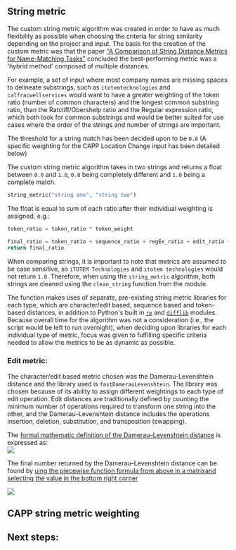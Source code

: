 ## String metric

The custom string metric algorithm was created in order to have as much flexibility as possible when choosing the criteria for string similarity depending on the project and input. The basis for the creation of the custom metric was that the paper ["A Comparison of String Distance Metrics for Name-Matching Tasks"](https://www.cs.cmu.edu/~wcohen/postscript/ijcai-ws-2003.pdf) concluded the best-performing metric was a 'hybrid method' composed of multiple distances.

For example, a set of input where most company names are missing spaces to delineate substrings, such as ``itotemtechnologies`` and ``calfracwellservices`` would want to have a greater weighting of the token ratio (number of common characters) and the longest common substring ratio, than the Ratcliff/Obershelp ratio and the Regular expression ratio, which both look for common substrings and would be better suited for use cases where the order of the strings and number of strings are important. 

The threshold for a string match has been decided upon to be ``0.8`` (A specific weighting for the CAPP Location Change input has been detailed below)

The custom string metric algorithm takes in two strings and returns a float between ``0.0`` and ``1.0``, ``0.0`` being completely different and ``1.0`` being a complete match. 
```python
string_metric("string one", "string two") 
```

The float is equal to sum of each ratio after their individual weighting is assigned, e.g.:
```python
token_ratio = token_ratio * token_weight
```

```python
final_ratio = token_ratio + sequence_ratio + regEx_ratio + edit_ratio + substring_ratio + ratcliff_obershelp_ratio  
return final_ratio  
```

When comparing strings, it is important to note that metrics are assumed to be case sensitive, so ```iTOTEM Technologies``` and ```itotem technologies``` would not return ```1.0```. Therefore, when using the ```string_metric``` algorithm, both strings are cleaned using the ```clean_string``` function from the module.  

The function makes uses of separate, pre-existing string metric libraries for each type, which are character/edit based, sequence based and token-based distances, in addition to Python's built in [```re```](https://docs.python.org/3/library/re.html) and [```difflib```](https://docs.python.org/3/library/difflib.html) modules. Because overall time for the algorithm was not a consideration (i.e., the script would be left to run overnight), when deciding upon libraries for each individual type of metric, focus was given to fulfilling specific criteria needed to allow the metrics to be as dynamic as possible.  

### Edit metric:

The character/edit based metric chosen was the Damerau-Levenshtein distance and the library used is ```fastDamerauLevenshtein```. The library was chosen because of its ability to assign different weightings to each type of edit operation. Edit distances are traditionally defined by counting the minimum number of operations required to transform one string into the other, and the Damerau–Levenshtein distance includes the operations insertion, deletion, substitution, and transposition (swapping).  

The [formal mathematic definition of the Damerau–Levenshtein distance](https://en.wikipedia.org/wiki/Damerau%E2%80%93Levenshtein_distance#Definition) is expressed as:  
![](https://wikimedia.org/api/rest_v1/media/math/render/svg/d50fab8cc0233e2b1b5b420f72cb23fdf1d56c59)

The final number returned by the Damerau–Levenshtein distance can be found by [uing the piecewise function formula from above in a matrix](https://medium.com/@ethannam/understanding-the-levenshtein-distance-equation-for-beginners-c4285a5604f0)[and selecting the value in the bottom right corner](https://www.lemoda.net/text-fuzzy/damerau-levenshtein/index.html)

![](https://www.lemoda.net/text-fuzzy/damerau-levenshtein/damlev-infin.png)

## CAPP string metric weighting

## Next steps:
